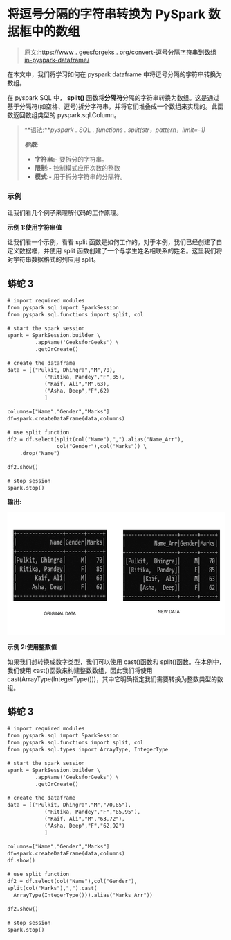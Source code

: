 # 将逗号分隔的字符串转换为 PySpark 数据框中的数组

> 原文:[https://www . geesforgeks . org/convert-逗号分隔字符串到数组 in-pyspark-dataframe/](https://www.geeksforgeeks.org/convert-comma-separated-string-to-array-in-pyspark-dataframe/)

在本文中，我们将学习如何在 pyspark dataframe 中将逗号分隔的字符串转换为数组。

在 pyspark SQL 中， **split()** 函数将**分隔符**分隔的字符串转换为数组。这是通过基于分隔符(如空格、逗号)拆分字符串，并将它们堆叠成一个数组来实现的。此函数返回数组类型的 pyspark.sql.Column。

> **语法:***pyspark . SQL . functions . split(str，pattern，limit=-1)*
> 
> ***参数:***
> 
> *   **字符串:-** 要拆分的字符串。
> *   **限制:-** 控制模式应用次数的整数
> *   **模式:-** 用于拆分字符串的分隔符。

### **示例**

让我们看几个例子来理解代码的工作原理。

**示例 1:使用字符串值**

让我们看一个示例，看看 split 函数是如何工作的。对于本例，我们已经创建了自定义数据框，并使用 split 函数创建了一个与学生姓名相联系的姓名。这里我们将对字符串数据格式的列应用 split。

## 蟒蛇 3

```
# import required modules
from pyspark.sql import SparkSession
from pyspark.sql.functions import split, col

# start the spark session
spark = SparkSession.builder \
         .appName('GeeksforGeeks') \
         .getOrCreate()

# create the dataframe
data = [("Pulkit, Dhingra","M",70),
            ("Ritika, Pandey","F",85),
            ("Kaif, Ali","M",63),
            ("Asha, Deep","F",62)
            ]

columns=["Name","Gender","Marks"]
df=spark.createDataFrame(data,columns)

# use split function 
df2 = df.select(split(col("Name"),",").alias("Name_Arr"),
                col("Gender"),col("Marks")) \
    .drop("Name")

df2.show()

# stop session
spark.stop()
```

**输出:**

![](img/175cc36f45a363364de961d9acc93e17.png)

**示例 2:使用整数值**

如果我们想转换成数字类型，我们可以使用 cast()函数和 split()函数。在本例中，我们使用 cast()函数来构建整数数组，因此我们将使用 cast(ArrayType(IntegerType()))，其中它明确指定我们需要转换为整数类型的数组。

## 蟒蛇 3

```
# import required modules
from pyspark.sql import SparkSession
from pyspark.sql.functions import split, col
from pyspark.sql.types import ArrayType, IntegerType

# start the spark session
spark = SparkSession.builder \
         .appName('GeeksforGeeks') \
         .getOrCreate()

# create the dataframe
data = [("Pulkit, Dhingra","M","70,85"),
            ("Ritika, Pandey","F","85,95"),
            ("Kaif, Ali","M","63,72"),
            ("Asha, Deep","F","62,92")
            ]

columns=["Name","Gender","Marks"]
df=spark.createDataFrame(data,columns)
df.show()

# use split function 
df2 = df.select(col("Name"),col("Gender"),
split(col("Marks"),",").cast(
  ArrayType(IntegerType())).alias("Marks_Arr"))

df2.show()

# stop session
spark.stop()
```